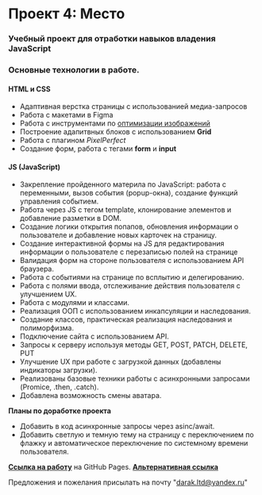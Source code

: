 # Проект 4: Место

### Учебный проект для отработки навыков владения JavaScript

### Основные технологии в работе.

#### HTML и CSS

- Адаптивная верстка страницы с использованией медиа-запросов
- Работа с макетами в Figma
- Работа с инструментами по [оптимизации изображений](https://tinypng.com/)
- Построение адапитвных блоков с использованием **Grid**
- Работа с плагином _PixelPerfect_
- Создание форм, работа с тегами **form** и **input**

#### JS (JavaScript)

- Закрепление пройденного материла по JavaScript: работа с переменными, вызов события (popup-окна), создание функций управления событием.
- Работа через JS с тегом template, клонирование элементов и добавление разметки в DOM.
- Создание логики открытия попапов, обновления информации о пользователе и добавление новых карточек на страницу.
- Создание интерактивной формы на JS для редактирования информации о пользователе с перезаписью полей на странице
- Валидация форм на стороне пользователя с использованием API браузера.
- Работа с событиями на странице по всплытию и делегированию.
- Работа с полями ввода, отслеживание действия пользователя с улучшением UX.
- Работа с модулями и классами.
- Реализация ООП с использованием инкапсуляции и наследования.
- Создание классов, практическая реализация наследования и полиморфизма.
- Подключение сайта с использованием API.
- Запросы к серверу используя методы GET, POST, PATCH, DELETE, PUT
- Улучшение UX при работе с загрузкой данных (добавлены индикаторы загрузки).
- Реализованы базовые техники работы с асинхронными запросами (Promice, .then, .catch).
- Добавлена возможность смены аватара.

**Планы по доработке проекта**

- Добавить в код асинхронные запросы через asinc/await.
- Добавить светлую и темную тему на страницу с переключением по флажку и автоматическое переключение по системному времени пользователя.

**[Ссылка на работу](https://michael2m-dot.github.io/mesto/index.html)** на GitHub Pages.
**[Альтернативная ссылка](https://michael2m-dot.github.io/mesto/src/index.html)**

Предложения и пожелания присылать на почту "darak.ltd@yandex.ru"
